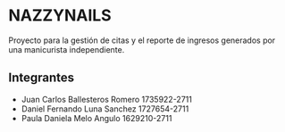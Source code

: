 # NAZZYNAILS
Proyecto para la gestión de citas y el reporte de ingresos generados por una manicurista independiente.

## Integrantes

* Juan Carlos Ballesteros Romero 1735922-2711
* Daniel Fernando Luna Sanchez 1727654-2711
* Paula Daniela Melo Angulo 1629210-2711